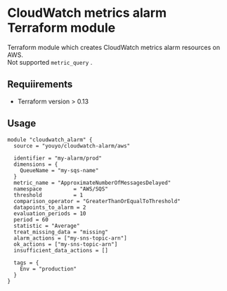 # CloudWatch metrics alarm Terraform module

Terraform module which creates CloudWatch metrics alarm resources on AWS.  
Not supported `metric_query` .

## Requiirements

- Terraform version > 0.13

## Usage

```hcl
module "cloudwatch_alarm" {
  source = "youyo/cloudwatch-alarm/aws"

  identifier = "my-alarm/prod"
  dimensions = {
    QueueName = "my-sqs-name"
  }
  metric_name = "ApproximateNumberOfMessagesDelayed"
  namespace          = "AWS/SQS"
  threshold          = 1
  comparison_operator = "GreaterThanOrEqualToThreshold"
  datapoints_to_alarm = 2
  evaluation_periods = 10
  period = 60
  statistic = "Average"
  treat_missing_data = "missing"
  alarm_actions = ["my-sns-topic-arn"]
  ok_actions = ["my-sns-topic-arn"]
  insufficient_data_actions = []

  tags = {
    Env = "production"
  }
}
```
